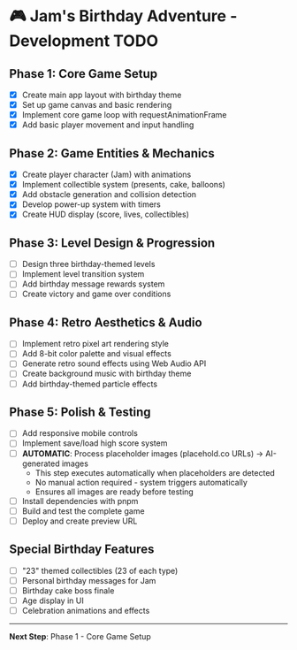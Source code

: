 # 🎮 Jam's Birthday Adventure - Development TODO

## Phase 1: Core Game Setup
- [x] Create main app layout with birthday theme
- [x] Set up game canvas and basic rendering
- [x] Implement core game loop with requestAnimationFrame
- [x] Add basic player movement and input handling

## Phase 2: Game Entities & Mechanics  
- [x] Create player character (Jam) with animations
- [x] Implement collectible system (presents, cake, balloons)
- [x] Add obstacle generation and collision detection
- [x] Develop power-up system with timers
- [x] Create HUD display (score, lives, collectibles)

## Phase 3: Level Design & Progression
- [ ] Design three birthday-themed levels
- [ ] Implement level transition system  
- [ ] Add birthday message rewards system
- [ ] Create victory and game over conditions

## Phase 4: Retro Aesthetics & Audio
- [ ] Implement retro pixel art rendering style
- [ ] Add 8-bit color palette and visual effects
- [ ] Generate retro sound effects using Web Audio API
- [ ] Create background music with birthday theme
- [ ] Add birthday-themed particle effects

## Phase 5: Polish & Testing
- [ ] Add responsive mobile controls
- [ ] Implement save/load high score system
- [ ] **AUTOMATIC**: Process placeholder images (placehold.co URLs) → AI-generated images
  - This step executes automatically when placeholders are detected
  - No manual action required - system triggers automatically
  - Ensures all images are ready before testing
- [ ] Install dependencies with pnpm
- [ ] Build and test the complete game
- [ ] Deploy and create preview URL

## Special Birthday Features
- [ ] "23" themed collectibles (23 of each type)
- [ ] Personal birthday messages for Jam
- [ ] Birthday cake boss finale
- [ ] Age display in UI
- [ ] Celebration animations and effects

---
**Next Step**: Phase 1 - Core Game Setup